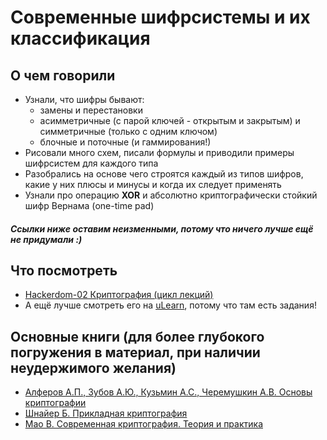 # Современные шифрсистемы и их классификация

## О чем говорили
- Узнали, что шифры бывают:
  - замены и перестановки
  - асимметричные (с парой ключей - открытым и закрытым) и симметричные (только с одним ключом)
  - блочные и поточные (и гаммирования!)
- Рисовали много схем, писали формулы и приводили примеры шифрсистем для каждого типа
- Разобрались на основе чего строятся каждый из типов шифров, какие у них плюсы и минусы и когда их следует применять
- Узнали про операцию **XOR** и абсолютно криптографически стойкий шифр Вернама (one-time pad)

#### *Ссылки ниже оставим неизменными, потому что ничего лучше ещё не придумали :)*

## Что посмотреть
- [Hackerdom-02 Криптография (цикл лекций)](https://www.youtube.com/watch?v=pI0JKirxn8U&list=PLU-TUGRFxOHjDvu4NHrpFdpYI20-zOG2-)
- А ещё лучше смотреть его на [uLearn](https://ulearn.me/Course/Hackerdom/Istoriia_kriptoghrafii_952ab6b0-cfe3-40fa-ba7e-0509326049ce), потому что там есть задания!

## Основные книги (для более глубокого погружения в материал, при наличии неудержимого желания)
- [Алферов А.П., Зубов А.Ю., Кузьмин А.С., Черемушкин А.В. Основы криптографии](http://www.ozon.ru/context/detail/id/3249505/)
- [Шнайер Б. Прикладная криптография](http://www.ozon.ru/context/detail/id/1135241/)
- [Мао B. Современная криптография. Теория и практика](https://www.ozon.ru/context/detail/id/2427585/)
